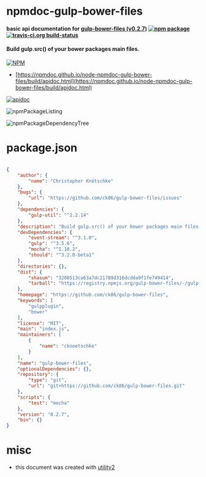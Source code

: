 # npmdoc-gulp-bower-files

#### basic api documentation for  [gulp-bower-files (v0.2.7)](https://github.com/ck86/gulp-bower-files)  [![npm package](https://img.shields.io/npm/v/npmdoc-gulp-bower-files.svg?style=flat-square)](https://www.npmjs.org/package/npmdoc-gulp-bower-files) [![travis-ci.org build-status](https://api.travis-ci.org/npmdoc/node-npmdoc-gulp-bower-files.svg)](https://travis-ci.org/npmdoc/node-npmdoc-gulp-bower-files)

#### Build gulp.src() of your bower packages main files.

[![NPM](https://nodei.co/npm/gulp-bower-files.png?downloads=true&downloadRank=true&stars=true)](https://www.npmjs.com/package/gulp-bower-files)

- [https://npmdoc.github.io/node-npmdoc-gulp-bower-files/build/apidoc.html](https://npmdoc.github.io/node-npmdoc-gulp-bower-files/build/apidoc.html)

[![apidoc](https://npmdoc.github.io/node-npmdoc-gulp-bower-files/build/screenCapture.buildCi.browser.%252Ftmp%252Fbuild%252Fapidoc.html.png)](https://npmdoc.github.io/node-npmdoc-gulp-bower-files/build/apidoc.html)

![npmPackageListing](https://npmdoc.github.io/node-npmdoc-gulp-bower-files/build/screenCapture.npmPackageListing.svg)

![npmPackageDependencyTree](https://npmdoc.github.io/node-npmdoc-gulp-bower-files/build/screenCapture.npmPackageDependencyTree.svg)



# package.json

```json

{
    "author": {
        "name": "Christopher Knötschke"
    },
    "bugs": {
        "url": "https://github.com/ck86/gulp-bower-files/issues"
    },
    "dependencies": {
        "gulp-util": "^2.2.14"
    },
    "description": "Build gulp.src() of your bower packages main files.",
    "devDependencies": {
        "event-stream": "^3.1.0",
        "gulp": "^3.5.6",
        "mocha": "^1.18.2",
        "should": "^3.2.0-beta1"
    },
    "directories": {},
    "dist": {
        "shasum": "3208513ca63a7dc21789d316dcdda9f1fe749414",
        "tarball": "https://registry.npmjs.org/gulp-bower-files/-/gulp-bower-files-0.2.7.tgz"
    },
    "homepage": "https://github.com/ck86/gulp-bower-files",
    "keywords": [
        "gulpplugin",
        "bower"
    ],
    "license": "MIT",
    "main": "index.js",
    "maintainers": [
        {
            "name": "cknoetschke"
        }
    ],
    "name": "gulp-bower-files",
    "optionalDependencies": {},
    "repository": {
        "type": "git",
        "url": "git+https://github.com/ck86/gulp-bower-files.git"
    },
    "scripts": {
        "test": "mocha"
    },
    "version": "0.2.7",
    "bin": {}
}
```



# misc
- this document was created with [utility2](https://github.com/kaizhu256/node-utility2)

